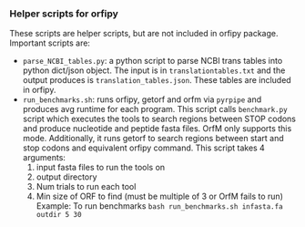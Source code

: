 ### Helper scripts for orfipy
These scripts are helper scripts, but are not included in orfipy package.
Important scripts are:

* `parse_NCBI_tables.py`: a python script to parse NCBI trans tables into python dict/json object. The input is in `translationtables.txt` and the output produces is `translation_tables.json`. These tables are included in orfipy.
* `run_benchmarks.sh`: runs orfipy, getorf and orfm via `pyrpipe` and produces avg runtime for each program. This script calls `benchmark.py` script which executes the tools to search regions between STOP codons and produce nucleotide and peptide fasta files. OrfM only supports this mode. Additionally, it runs getorf to search regions between start and stop codons and equivalent orfipy command. This script takes 4 arguments: 
    1. input fasta files to run the tools on
    2. output directory
    3. Num trials to run each tool
    4. Min size of ORF to find (must be multiple of 3 or OrfM fails to run)
Example: To run benchmarks `bash run_benchmarks.sh infasta.fa outdir 5 30`
